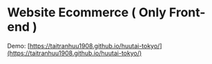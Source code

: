 # Website Ecommerce ( Only Front-end )
Demo: [https://taitranhuu1908.github.io/huutai-tokyo/](https://taitranhuu1908.github.io/huutai-tokyo/)

